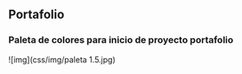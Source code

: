 ## Portafolio 

### Paleta de colores para inicio de proyecto portafolio

![img](css/img/paleta 1.5.jpg)
